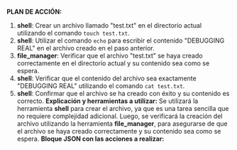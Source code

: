 **PLAN DE ACCIÓN:**
1. **shell**: Crear un archivo llamado "test.txt" en el directorio actual utilizando el comando `touch test.txt`.
2. **shell**: Utilizar el comando `echo` para escribir el contenido "DEBUGGING REAL" en el archivo creado en el paso anterior.
3. **file_manager**: Verificar que el archivo "test.txt" se haya creado correctamente en el directorio actual y su contenido sea como se espera.
4. **shell**: Verificar que el contenido del archivo sea exactamente "DEBUGGING REAL" utilizando el comando `cat test.txt`.
5. **shell**: Confirmar que el archivo se ha creado con éxito y su contenido es correcto.
**Explicación y herramientas a utilizar:**
Se utilizará la herramienta **shell** para crear el archivo, ya que es una tarea sencilla que no requiere complejidad adicional. Luego, se verificará la creación del archivo utilizando la herramienta **file_manager**, para asegurarse de que el archivo se haya creado correctamente y su contenido sea como se espera.
**Bloque JSON con las acciones a realizar:**